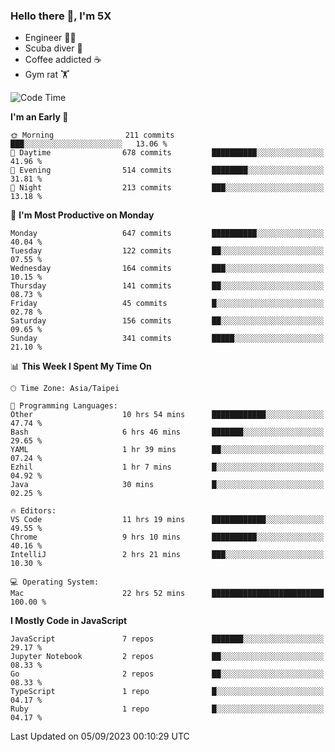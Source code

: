 ### Hello there 👋, I'm 5X

* Engineer 👨‍💻
* Scuba diver 🤿
* Coffee addicted ☕️
* Gym rat 🏋️

<!--START_SECTION:waka-->
![Code Time](http://img.shields.io/badge/Code%20Time-503%20hrs%2038%20mins-blue)

**I'm an Early 🐤** 

```text
🌞 Morning                211 commits         ███░░░░░░░░░░░░░░░░░░░░░░   13.06 % 
🌆 Daytime                678 commits         ██████████░░░░░░░░░░░░░░░   41.96 % 
🌃 Evening                514 commits         ████████░░░░░░░░░░░░░░░░░   31.81 % 
🌙 Night                  213 commits         ███░░░░░░░░░░░░░░░░░░░░░░   13.18 % 
```
📅 **I'm Most Productive on Monday** 

```text
Monday                   647 commits         ██████████░░░░░░░░░░░░░░░   40.04 % 
Tuesday                  122 commits         ██░░░░░░░░░░░░░░░░░░░░░░░   07.55 % 
Wednesday                164 commits         ███░░░░░░░░░░░░░░░░░░░░░░   10.15 % 
Thursday                 141 commits         ██░░░░░░░░░░░░░░░░░░░░░░░   08.73 % 
Friday                   45 commits          █░░░░░░░░░░░░░░░░░░░░░░░░   02.78 % 
Saturday                 156 commits         ██░░░░░░░░░░░░░░░░░░░░░░░   09.65 % 
Sunday                   341 commits         █████░░░░░░░░░░░░░░░░░░░░   21.10 % 
```


📊 **This Week I Spent My Time On** 

```text
🕑︎ Time Zone: Asia/Taipei

💬 Programming Languages: 
Other                    10 hrs 54 mins      ████████████░░░░░░░░░░░░░   47.74 % 
Bash                     6 hrs 46 mins       ███████░░░░░░░░░░░░░░░░░░   29.65 % 
YAML                     1 hr 39 mins        ██░░░░░░░░░░░░░░░░░░░░░░░   07.24 % 
Ezhil                    1 hr 7 mins         █░░░░░░░░░░░░░░░░░░░░░░░░   04.92 % 
Java                     30 mins             █░░░░░░░░░░░░░░░░░░░░░░░░   02.25 % 

🔥 Editors: 
VS Code                  11 hrs 19 mins      ████████████░░░░░░░░░░░░░   49.55 % 
Chrome                   9 hrs 10 mins       ██████████░░░░░░░░░░░░░░░   40.16 % 
IntelliJ                 2 hrs 21 mins       ███░░░░░░░░░░░░░░░░░░░░░░   10.30 % 

💻 Operating System: 
Mac                      22 hrs 52 mins      █████████████████████████   100.00 % 
```

**I Mostly Code in JavaScript** 

```text
JavaScript               7 repos             ███████░░░░░░░░░░░░░░░░░░   29.17 % 
Jupyter Notebook         2 repos             ██░░░░░░░░░░░░░░░░░░░░░░░   08.33 % 
Go                       2 repos             ██░░░░░░░░░░░░░░░░░░░░░░░   08.33 % 
TypeScript               1 repo              █░░░░░░░░░░░░░░░░░░░░░░░░   04.17 % 
Ruby                     1 repo              █░░░░░░░░░░░░░░░░░░░░░░░░   04.17 % 
```




 Last Updated on 05/09/2023 00:10:29 UTC
<!--END_SECTION:waka-->

